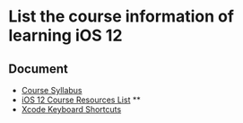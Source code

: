 # List the course information of learning iOS 12

## Document
  * [Course Syllabus](https://drive.google.com/drive/folders/1_OYrzwT-fIxS2SfoFbpTRJEi1MxvelrD)
  * [iOS 12 Course Resources List](https://www.appbrewery.co/p/ios12-course-resources/) **
  * [Xcode Keyboard Shortcuts](https://swifteducation.github.io/assets/pdfs/XcodeKeyboardShortcuts.pdf)
